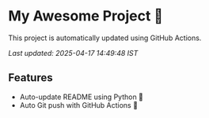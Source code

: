 # My Awesome Project 🚀

This project is automatically updated using GitHub Actions.

_Last updated: 2025-04-17 14:49:48 IST_

## Features
- Auto-update README using Python 🐍
- Auto Git push with GitHub Actions 🤖
